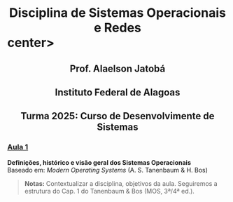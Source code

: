 <H1><center>Disciplina de Sistemas Operacionais e Redes</center>center></H1>
<H2><center>Prof. Alaelson Jatobá</center></H2>
<H2><center>Instituto Federal de Alagoas</center></H2>
<H2><center>Turma 2025: Curso de Desenvolvimente de Sistemas</center></H2>


### [Aula 1](Aula1.md)
**Definições, histórico e visão geral dos Sistemas Operacionais**  
Baseado em: *Modern Operating Systems* (A. S. Tanenbaum & H. Bos)  

> **Notas:** Contextualizar a disciplina, objetivos da aula. Seguiremos a estrutura do Cap. 1 do Tanenbaum & Bos (MOS, 3ª/4ª ed.).
